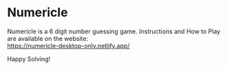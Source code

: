 # Numericle
Numericle is a 6 digit number guessing game. Instructions and How to Play are available on the website: <br>
https://numericle-desktop-only.netlify.app/

Happy Solving!
